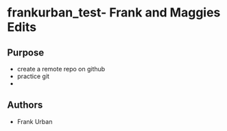 
# frankurban_test- Frank and Maggies Edits




## Purpose

- create a remote repo on github
- practice git
- 
## Authors

- Frank Urban